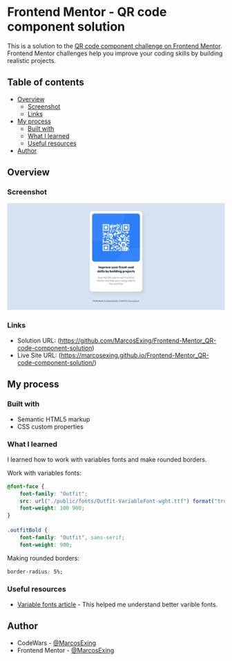 # Frontend Mentor - QR code component solution

This is a solution to the [QR code component challenge on Frontend Mentor](https://www.frontendmentor.io/challenges/qr-code-component-iux_sIO_H). Frontend Mentor challenges help you improve your coding skills by building realistic projects. 

## Table of contents

- [Overview](#overview)
  - [Screenshot](#screenshot)
  - [Links](#links)
- [My process](#my-process)
  - [Built with](#built-with)
  - [What I learned](#what-i-learned)
  - [Useful resources](#useful-resources)
- [Author](#author)

## Overview

### Screenshot

![](./solutionScreenShot.png)

### Links

- Solution URL: (https://github.com/MarcosExing/Frontend-Mentor_QR-code-component-solution)
- Live Site URL: (https://marcosexing.github.io/Frontend-Mentor_QR-code-component-solution/)

## My process

### Built with

- Semantic HTML5 markup
- CSS custom properties

### What I learned

I learned how to work with variables fonts and make rounded borders.

Work with variables fonts:
```css
@font-face {
    font-family: "Outfit";
    src: url("./public/fonts/Outfit-VariableFont-wght.ttf") format("truetype");
    font-weight: 100 900;
}

.outfitBold {
    font-family: "Outfit", sans-serif;
    font-weight: 900;
```
Making rounded borders:
```css
border-radius: 5%;
```

### Useful resources

- [Variable fonts article](https://web.dev/articles/variable-fonts?) - This helped me understand better varible fonts.

## Author
- CodeWars - [@MarcosExing](https://www.codewars.com/users/MarcosExing)
- Frontend Mentor - [@MarcosExing](https://www.frontendmentor.io/profile/yourusername)
